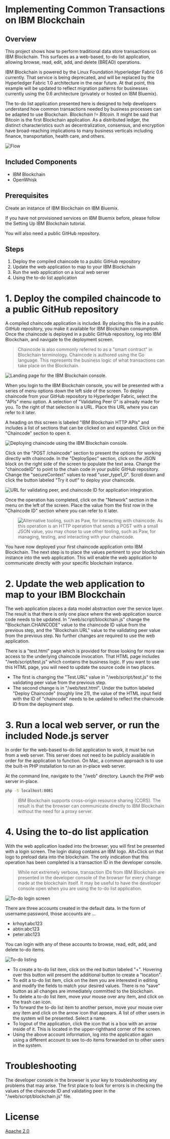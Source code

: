 # Implementing Common Transactions on IBM Blockchain

## Overview
This project shows how to perform traditional data store transactions on IBM Blockchain. This surfaces as a web-based, to-do list application, allowing browse, read, edit, add, and delete (BREAD) operations.

IBM Blockchain is powered by the Linux Foundation Hyperledger Fabric 0.6 currently. That service is being deprecated, and will be replaced by the Hyperledger Fabric 1.0 architecture in the near future. At that point, this example will be updated to reflect migration patterns for businesses currently using the 0.6 architecture (privately or hosted on IBM Bluemix).

The to-do list application presented here is designed to help developers understand how common transactions needed by business processes can be adapted to use Blockchain. *Blockchain != Bitcoin.* It might be said that Bitcoin is the first Blockchain application. As a distributed ledger, the distinct characteristics such as decentralization, consensus, and encryption have broad-reaching implications to many business verticals including finance, transportation, health care, and others.

![Flow](images/gitlab_container.png)

## Included Components

- IBM Blockchain
- OpenWhisk

## Prerequisites

Create an instance of IBM Blockchain on IBM Bluemix.

If you have not provisioned services on IBM Bluemix before, please follow the Setting Up IBM Blockchain tutorial.

You will also need a public GitHub repository.

## Steps

1. Deploy the compiled chaincode to a public GitHub repository
2. Update the web application to map to your IBM Blockchain
3. Run the web application on a local web server
4. Using the to-do list application

# 1. Deploy the compiled chaincode to a public GitHub repository

A compiled chaincode application is included. By placing this file in a public GitHub repository, you make it available for IBM Blockchain consumption. Once the chaincode is deployed in a public GitHub repository, log into IBM Blockchain, and navigate to the deployment screen.

> Chaincode is also commonly referred to as a "smart contract" in Blockchain terminology. Chaincode is authored using the Go language. This represents the business logic of what transactions can take place on the Blockchain.

![Landing page for the IBM Blockchain console.](https://raw.githubusercontent.com/IBM/todo-list-fabric/master/assets/blockchain-apis.png)

When you login to the IBM Blockchain console, you will be presented with a series of menu options down the left side of the screen. To deploy chaincode from your GitHub repository to Hyperledger Fabric, select the "APIs" menu option. A selection of "Validating Peer 0" is already made for you. To the right of that selection is a URL. Place this URL where you can refer to it later.

A heading on this screen is labeled "IBM Blockchain HTTP APIs" and includes a list of sections that can be clicked on and expanded. Click on the "Chaincode" section to open it. 

![Deploying chaincode using the IBM Blockchain console.](https://raw.githubusercontent.com/IBM/todo-list-fabric/master/assets/deploy-chaincode.png)

Click on the "POST /chaincode" section to present the options for working directly with chaincode. In the "DeploySpec" section, click on the JSON block on the right side of the screen to populate the text area. Change the "chaincodeID" to point to the chain code in your public GitHub repository. Change the "secureContext" values to read "user_type1_0". Scroll down and click the button labeled "Try it out!" to deploy your chaincode. 

![URL for validating peer, and chaincode ID for application integration.](https://raw.githubusercontent.com/IBM/todo-list-fabric/master/assets/post-deploy-values.png) 

Once the operation has completed, click on the "Network" section in the menu on the left of the screen. Place the value from the first row in the "Chaincode ID" section where you can refer to it later.

> ![Alternative tooling, such as Paw, for interacting with chaincode.](https://raw.githubusercontent.com/IBM/todo-list-fabric/master/assets/paw-http-tooling.png) 
> As this operation is an HTTP operation that sends a POST with a small JSON value, you may chose to use other tooling, such as Paw, for managing, testing, and interacting with your chaincode.

You have now deployed your first chaincode application onto IBM Blockchain. The next step is to place the values pertinent to your blockchain instance into the web application. This will enable the web application to communicate directly with your specific blockchain instance.

# 2. Update the web application to map to your IBM Blockchain

The web application places a data model abstraction over the service layer. The result is that there is only one place where the web application source code needs to be updated. In "/web/script/blockchain.js" change the "Blockchain.CHAINCODE" value to the chaincode ID value from the previous step, and the "Blockchain.URL" value to the validating peer value from the previous step. No further changes are required to use the web application.

There is a "test.html" page which is provided for those looking for more raw access to the underlying chaincode invocation. That HTML page includes "/web/script/test.js" which contains the business logic. If you want to use this HTML page, you will need to update the source code in two places. 

- The first is changing the "Test.URL" value in "/web/script/test.js" to the validating peer value from the previous step. 
- The second change is in "/web/test.html". Under the button labeled "Deploy Chaincode" (roughly line 21), the value of the HTML input field with the ID of "chaincode" needs to be updated to reflect the chaincode ID from the deployment step.

# 3. Run a local web server, or run the included Node.js server

In order for the web-based to-do list application to work, it must be run from a web server. This server does not need to be publicly available in order for the application to function. On Mac, a common approach is to use the built-in PHP installation to run an in-place web server.

At the command line, navigate to the "/web" directory. Launch the PHP web server in-place.

```bash
php -S localhost:8081
```

> IBM Blockchain supports cross-origin resource sharing (CORS). The result is that the browser can communicate directly to IBM Blockchain without the need for a proxy server.

# 4. Using the to-do list application

With the web application loaded into the browser, you will first be presented with a login screen. The login dialog contains an IBM logo. Alt+Click on that logo to preload data into the blockchain. The only indication that this operation has been completed is a transaction ID in the developer console.

> While not extremely verbose, transaction IDs from IBM Blockchain are presented in the developer console of the browser for every change made at the blockchain itself. It may be useful to have the developer console open when you are using the to-do list application.

![To-do login screen](https://raw.githubusercontent.com/IBM/todo-list-fabric/master/assets/todo-authentication.png)

There are three accounts created in the default data. In the form of username:password, those accounts are ...

- krhoyt:abc123
- abtin:abc123
- peter:abc123

You can login with any of these accounts to browse, read, edit, add, and delete to-do items.

![To-do listing](https://github.com/IBM/todo-list-fabric/blob/master/assets/todo-list.png)

- To create a to-do list item, click on the red button labeled "+". Hovering over this button will present the additional button to create a "location".
- To edit a to-do list item, click on the item you are interested in editing and modify the fields to match your desired values. There is no "save" button as all changes are immediately committed to the blockchain.
- To delete a to-do list item, move your mouse over any item, and click on the trash can icon.
- To forward the to-do list item to another person, move your mouse over any item and click on the arrow icon that appears. A list of other users in the system will be presented. Select a name. 
- To logout of the application, click the icon that is a box with an arrow inside of it. This is located in the upper-righthand corner of the screen.
- Using the above account information, log into the application again using a different account to see to-do items forwarded on to other users in the system.

# Troubleshooting

The developer console in the browser is your key to troubleshooting any problems that may arise. The first place to look for errors is in checking the values of the chaincode ID and validating peer in the "/web/script/blockchain.js" file.

# License
[Apache 2.0](LICENSE.txt)
